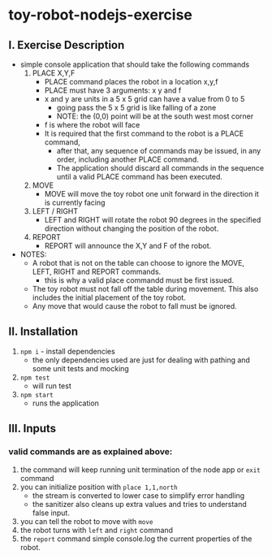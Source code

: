 # toy-robot-nodejs-exercise
## I. Exercise Description
- simple console application that should take the following commands
    1. PLACE X,Y,F
        - PLACE command places the robot in a location x,y,f
        - PLACE must have 3 arguments: x y and f
        - x and y are units in a 5 x 5 grid can have a value from 0 to 5
            - going pass the 5 x 5 grid is like falling of a zone
            - NOTE: the (0,0) point will be at the south west most corner
        - f is where the robot will face
        - It is required that the first command to the robot is a PLACE command, 
            - after that, any sequence of commands may be issued, in any order, including another PLACE command.
            - The application should discard all commands in the sequence until a valid PLACE command has been executed.
    2. MOVE
        - MOVE will move the toy robot one unit forward in the direction it is currently facing
    3. LEFT / RIGHT
        - LEFT and RIGHT will rotate the robot 90 degrees in the specified direction without changing the position of the robot.
    4. REPORT 
        - REPORT will announce the X,Y and F of the robot. 
- NOTES:
    - A robot that is not on the table can choose to ignore the MOVE, LEFT, RIGHT and REPORT commands.
        - this is why a valid place commandd must be first issued.
    - The toy robot must not fall off the table during movement. This also includes the initial placement of the toy robot.
    - Any move that would cause the robot to fall must be ignored.

## II. Installation
1. `npm i` - install dependencies
    - the only dependencies used are just for dealing with pathing and some unit tests and mocking
2. `npm test`
    - will run test
3. `npm start` 
    - runs the application

## III. Inputs
### valid commands are as explained above:
1. the command will keep running unit termination of the node app or `exit` command
2. you can initialize position with `place 1,1,north`
    - the stream is converted to lower case to simplify error handling
    - the sanitizer also cleans up extra values and tries to understand false input.
3. you can tell the robot to move with `move`
4. the robot turns with `left` and `right` command
5. the `report` command simple console.log the current properties of the robot.



